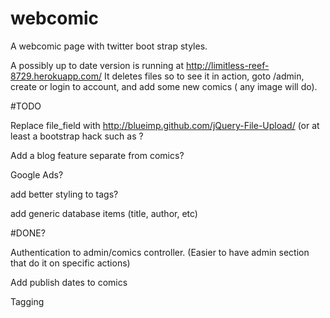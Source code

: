 webcomic
========

A webcomic page with twitter boot strap styles.


A possibly up to date version is running at http://limitless-reef-8729.herokuapp.com/
It deletes files so to see it in action, goto /admin, create or login to account, and add some new comics ( any image will do).



#TODO

Replace file_field with http://blueimp.github.com/jQuery-File-Upload/ (or at least a bootstrap hack such as
?

Add a blog feature separate from comics?

Google Ads?

add better styling to tags?

add generic database items (title, author, etc)

#DONE?

Authentication to admin/comics controller. (Easier to have admin section that do it on specific actions)

Add publish dates to comics

Tagging
